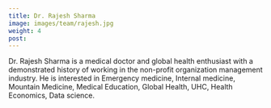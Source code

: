 ```yaml
---
title: Dr. Rajesh Sharma
image: images/team/rajesh.jpg
weight: 4
post: 
---  
```

Dr. Rajesh Sharma is a medical doctor and global health enthusiast with a demonstrated history of working in the non-profit organization management industry. He is interested in Emergency medicine, Internal medicine, Mountain Medicine, Medical Education, Global Health, UHC, Health Economics, Data science. 

  